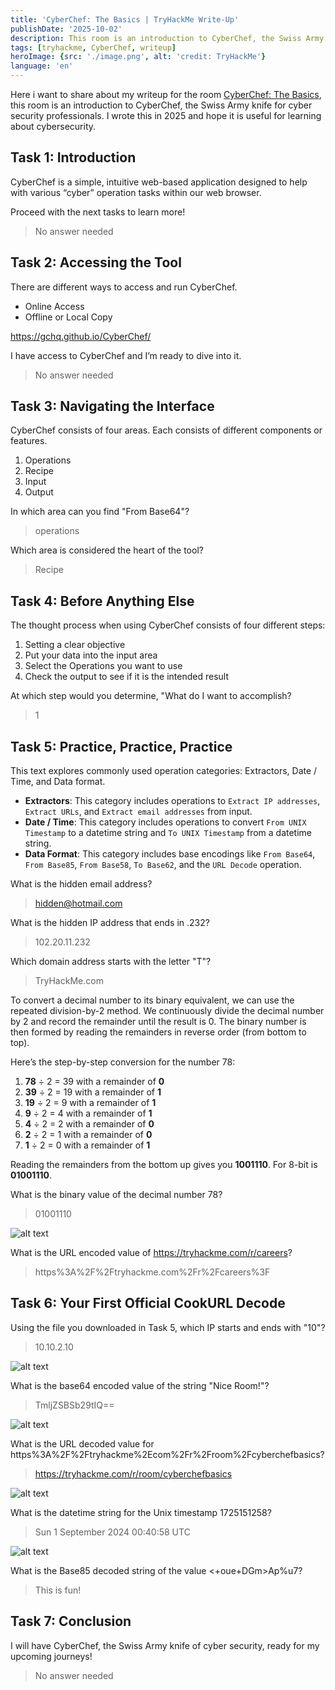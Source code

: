 ```yaml
---
title: 'CyberChef: The Basics | TryHackMe Write-Up'
publishDate: '2025-10-02'
description: This room is an introduction to CyberChef, the Swiss Army knife for cyber security professionals.
tags: [tryhackme, CyberChef, writeup]
heroImage: {src: './image.png', alt: 'credit: TryHackMe'}
language: 'en'
---
```

Here i want to share about my writeup for the room [CyberChef: The Basics](https://tryhackme.com/room/cyberchefbasics), this room is an introduction to CyberChef, the Swiss Army knife for cyber security professionals. I wrote this in 2025 and hope it is useful for learning about cybersecurity.

## Task 1: Introduction

CyberChef is a simple, intuitive web-based application designed to help with various “cyber” operation tasks within our web browser.

Proceed with the next tasks to learn more!
>No answer needed

## Task 2: Accessing the Tool

There are different ways to access and run CyberChef.

- Online Access
- Offline or Local Copy

<https://gchq.github.io/CyberChef/>

I have access to CyberChef and I’m ready to dive into it.
>No answer needed

## Task 3: Navigating the Interface

CyberChef consists of four areas. Each consists of different components or features.

1. Operations
2. Recipe
3. Input
4. Output

In which area can you find "From Base64"?
>operations

Which area is considered the heart of the tool?
>Recipe

## Task 4: Before Anything Else

The thought process when using CyberChef consists of four different steps:

1. Setting a clear objective
2. Put your data into the input area
3. Select the Operations you want to use
4. Check the output to see if it is the intended result

At which step would you determine, "What do I want to accomplish?
>1

## Task 5: Practice, Practice, Practice

This text explores commonly used operation categories: Extractors, Date / Time, and Data format.

- **Extractors**: This category includes operations to `Extract IP addresses`, `Extract URLs`, and `Extract email addresses` from input.
- **Date / Time**: This category includes operations to convert `From UNIX Timestamp` to a datetime string and `To UNIX Timestamp` from a datetime string.
- **Data Format**: This category includes base encodings like `From Base64`, `From Base85`, `From Base58`, `To Base62`, and the `URL Decode` operation.

What is the hidden email address?
><hidden@hotmail.com>

What is the hidden IP address that ends in .232?
>102.20.11.232

Which domain address starts with the letter "T"?
>TryHackMe.com

To convert a decimal number to its binary equivalent, we can use the repeated division-by-2 method. We continuously divide the decimal number by 2 and record the remainder until the result is 0. The binary number is then formed by reading the remainders in reverse order (from bottom to top).

Here’s the step-by-step conversion for the number 78:

1. **78** ÷ 2 = 39 with a remainder of **0**
2. **39** ÷ 2 = 19 with a remainder of **1**
3. **19** ÷ 2 = 9 with a remainder of **1**
4. **9** ÷ 2 = 4 with a remainder of **1**
5. **4** ÷ 2 = 2 with a remainder of **0**
6. **2** ÷ 2 = 1 with a remainder of **0**
7. **1** ÷ 2 = 0 with a remainder of **1**

Reading the remainders from the bottom up gives you **1001110**. For 8-bit is **01001110**.

What is the binary value of the decimal number 78?
>01001110

![alt text](image-5.png)

What is the URL encoded value of <https://tryhackme.com/r/careers>?
>https%3A%2F%2Ftryhackme.com%2Fr%2Fcareers%3F

## Task 6: Your First Official CookURL Decode

Using the file you downloaded in Task 5, which IP starts and ends with "10"?
>10.10.2.10

![alt text](image-4.png)

What is the base64 encoded value of the string "Nice Room!"?
>TmljZSBSb29tIQ==

![alt text](image-3.png)

What is the URL decoded value for https%3A%2F%2Ftryhackme%2Ecom%2Fr%2Froom%2Fcyberchefbasics?
><https://tryhackme.com/r/room/cyberchefbasics>

![alt text](image-2.png)

What is the datetime string for the Unix timestamp 1725151258?
>Sun 1 September 2024 00:40:58 UTC

![alt text](image-1.png)

What is the Base85 decoded string of the value <+oue+DGm>Ap%u7?
>This is fun!

## Task 7: Conclusion

I will have CyberChef, the Swiss Army knife of cyber security, ready for my upcoming journeys!
>No answer needed
